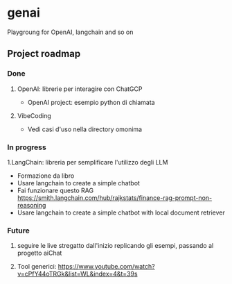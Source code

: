 # genai
Playgroung for OpenAI, langchain and so on

## Project roadmap

### Done
1. OpenAI: librerie per interagire con ChatGCP
    *  OpenAI project: esempio python di chiamata

1. VibeCoding
   * Vedi casi d'uso nella directory omonima

### In progress
1.LangChain: libreria per semplificare l'utilizzo degli LLM
* Formazione da libro
* Usare langchain to create a simple chatbot
* Fai funzionare questo RAG https://smith.langchain.com/hub/rajkstats/finance-rag-prompt-non-reasoning
* Usare langchain to create a simple chatbot with local document retriever

### Future

1. seguire le live stregatto dall'inizio replicando gli esempi, passando al progetto aiChat

1. Tool generici: https://www.youtube.com/watch?v=cPfY44oTRGk&list=WL&index=4&t=39s
